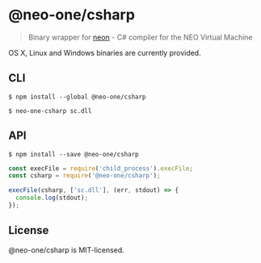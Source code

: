 # @neo-one/csharp

> Binary wrapper for [neon](https://github.com/neo-one-suite/neo-compiler/tree/master/neon) - C# compiler for the NEO Virtual Machine

OS X, Linux and Windows binaries are currently provided.


## CLI

```
$ npm install --global @neo-one/csharp
```

```
$ neo-one-csharp sc.dll
```


## API

```
$ npm install --save @neo-one/csharp
```

```js
const execFile = require('child_process').execFile;
const csharp = require('@neo-one/csharp');

execFile(csharp, ['sc.dll'], (err, stdout) => {
  console.log(stdout);
});
```


## License

@neo-one/csharp is MIT-licensed.
